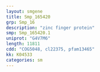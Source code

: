 ```yaml
---
layout: smgene
title: Smp_165420
grp: Smp_16
description: "zinc finger protein"
smp: Smp_165420.1
uniprot: "G4V7M6"
length: 11811
cdd: "COG5048, cl22375, pfam13465"
kk: K04533
categories: sm
---
```

